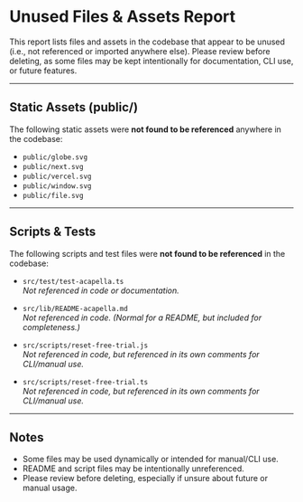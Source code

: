 # Unused Files & Assets Report

This report lists files and assets in the codebase that appear to be unused (i.e., not referenced or imported anywhere else). Please review before deleting, as some files may be kept intentionally for documentation, CLI use, or future features.

---

## Static Assets (public/)

The following static assets were **not found to be referenced** anywhere in the codebase:

- `public/globe.svg`
- `public/next.svg`
- `public/vercel.svg`
- `public/window.svg`
- `public/file.svg`

---

## Scripts & Tests

The following scripts and test files were **not found to be referenced** in the codebase:

- `src/test/test-acapella.ts`  
  _Not referenced in code or documentation._

- `src/lib/README-acapella.md`  
  _Not referenced in code. (Normal for a README, but included for completeness.)_

- `src/scripts/reset-free-trial.js`  
  _Not referenced in code, but referenced in its own comments for CLI/manual use._

- `src/scripts/reset-free-trial.ts`  
  _Not referenced in code, but referenced in its own comments for CLI/manual use._

---

## Notes
- Some files may be used dynamically or intended for manual/CLI use.
- README and script files may be intentionally unreferenced.
- Please review before deleting, especially if unsure about future or manual usage. 